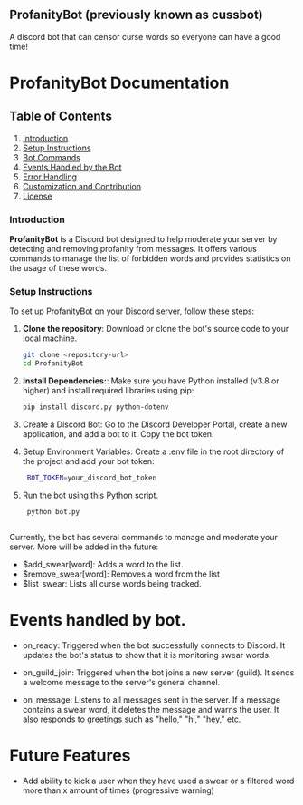 ## ProfanityBot (previously known as cussbot)


A discord bot that can censor curse words so everyone can have a good time!


# ProfanityBot Documentation

## Table of Contents

1. [Introduction](#introduction)
2. [Setup Instructions](#setup-instructions)
3. [Bot Commands](#bot-commands)
4. [Events Handled by the Bot](#events-handled-by-the-bot)
5. [Error Handling](#error-handling)
6. [Customization and Contribution](#customization-and-contribution)
7. [License](#license)

### Introduction

**ProfanityBot** is a Discord bot designed to help moderate your server by detecting and removing profanity from messages. It offers various commands to manage the list of forbidden words and provides statistics on the usage of these words.

### Setup Instructions

To set up ProfanityBot on your Discord server, follow these steps:

1. **Clone the repository**: Download or clone the bot's source code to your local machine.

   ```bash
   git clone <repository-url>
   cd ProfanityBot


2. **Install Dependencies:**: Make sure you have Python installed (v3.8 or higher) and install required libraries using pip:

    ```bash
    pip install discord.py python-dotenv


3.  Create a Discord Bot: Go to the Discord Developer Portal, create a new application, and add a bot to it. Copy the bot token.

4. Setup Environment Variables: Create a .env file in the root directory of the project and add your bot token:
    ```bash 
     BOT_TOKEN=your_discord_bot_token


5. Run the bot using this Python script.

    ```bash
     python bot.py


    
Currently, the bot has several commands to manage and moderate your server. More will be added in the future:

 - $add_swear[word]: Adds a word to the list.
 - $remove_swear[word]: Removes a word from the list
 - $list_swear: Lists all curse words being tracked.



 # Events handled by bot.

 - on_ready: Triggered when the bot successfully connects to Discord. It updates the bot's status to show that it is monitoring swear words.

- on_guild_join: Triggered when the bot joins a new server (guild). It sends a welcome message to the server's general channel.

- on_message: Listens to all messages sent in the server. If a message contains a swear word, it deletes the message and warns the user. It also responds to greetings such as "hello," "hi," "hey," etc. 


# Future Features 
 - Add ability to kick a user when they have used a swear or a filtered word more than x amount of times (progressive warning)





